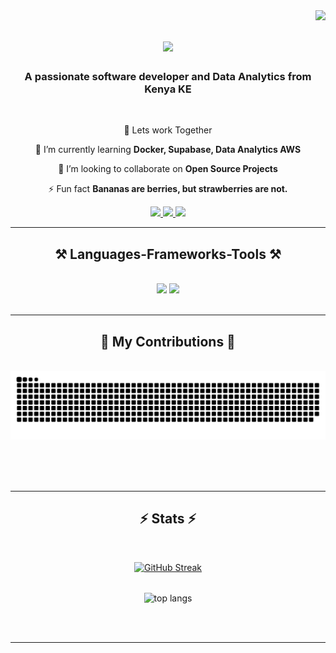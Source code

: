 <img align="right" src="https://visitor-badge.laobi.icu/badge?page_id=budds300.me" />

<h1 align="center">
    <img src="https://readme-typing-svg.herokuapp.com/?font=Righteous&size=35&center=true&vCenter=true&width=500&height=70&duration=4000&lines=Hi+There!+👋;+I'm+Tamminga+Budds!;" />
</h1>

<h3 align="center">A passionate software developer and Data Analytics from Kenya KE</h3>

<br/>

<div align="center">
 
 🔭 Lets work Together
 
 🌱 I’m currently learning **Docker, Supabase, Data Analytics AWS**

👯 I’m looking to collaborate on **Open Source Projects**

⚡ Fun fact **Bananas are berries, but strawberries are not.**
 </div>
 
<div align="center"> 
  <a href="mailto:tammingagivondo@gmail.com">
    <img src="https://img.shields.io/badge/Gmail-333333?style=for-the-badge&logo=gmail&logoColor=red" />
  </a>
  <a href="https://linkedin.com/in/tamminga-givondo/" target="_blank">
    <img src="https://img.shields.io/badge/LinkedIn-0077B5?style=for-the-badge&logo=linkedin&logoColor=white" target="_blank" />
  </a>
  <a href="https://tammingabudds.com" target="_blank">
     <img src="https://img.shields.io/badge/Portfolio-FF5722?style=for-the-badge&logo=todoist&logoColor=white" target="_blank" /> <!-- sqlite, safari, google-chrome are other good icon options -->
  </a>
</div>

 <hr/>
 
<h2 align="center">⚒️ Languages-Frameworks-Tools ⚒️</h2>
<br/>
<div align="center">
    <img src="https://skillicons.dev/icons?i=react,bootstrap,laravel,html,css,vscode,github,figma,tailwind,git" />
    <img src="https://skillicons.dev/icons?i=nodejs,python,javascript,typescript,nextjs,firebase,mongodb,django,java,nextjs,mysql,flask" /><br>
</div>

<br/>
<hr/>

<div align="center">
  <h2>🐍 My Contributions 🐍</h2>
  <br>
  <img alt="snake eating my contributions" src="https://raw.githubusercontent.com/budds300/budds300/output/github-contribution-grid-snake-dark.svg" />
  
  <br/><br/><br/>
</div>

<hr/>

<h2 align="center">⚡ Stats ⚡</h2>
<br>

<div align=center>

[![GitHub Streak](https://streak-stats.demolab.com/?user=budds300&count_private=true&theme=react&border_radius=10)](https://git.io/streak-stats)
</div>
<div align=center>
  
  
  <br/>
  <img width=325 align="center" src="https://github-readme-stats.vercel.app/api/top-langs/?username=budds300&hide=HTML&langs_count=8&layout=compact&theme=react&border_radius=10&size_weight=0.5&count_weight=0.5&exclude_repo=github-readme-stats" alt="top langs" />
</div>

<br/><br/>

<hr/>

<br/>



<br/>
